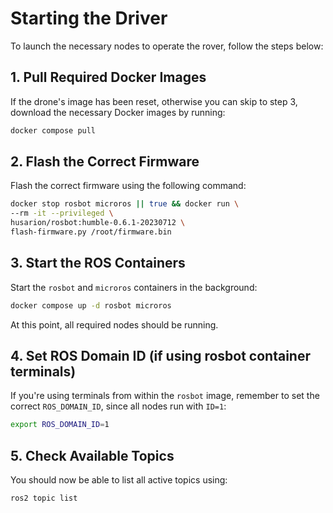 #  Starting the Driver

To launch the necessary nodes to operate the rover, follow the steps below:

##  1. Pull Required Docker Images

If the drone's image has been reset, otherwise you can skip to step 3, download the necessary Docker images by running:

```bash
docker compose pull
```

##  2. Flash the Correct Firmware

Flash the correct firmware using the following command:

```bash
docker stop rosbot microros || true && docker run \
--rm -it --privileged \
husarion/rosbot:humble-0.6.1-20230712 \
flash-firmware.py /root/firmware.bin
```

##  3. Start the ROS Containers

Start the `rosbot` and `microros` containers in the background:

```bash
docker compose up -d rosbot microros
```

At this point, all required nodes should be running.

##  4. Set ROS Domain ID (if using rosbot container terminals)

If you're using terminals from within the `rosbot` image, remember to set the correct `ROS_DOMAIN_ID`, since all nodes run with `ID=1`:

```bash
export ROS_DOMAIN_ID=1
```

##  5. Check Available Topics

You should now be able to list all active topics using:

```bash
ros2 topic list
```
